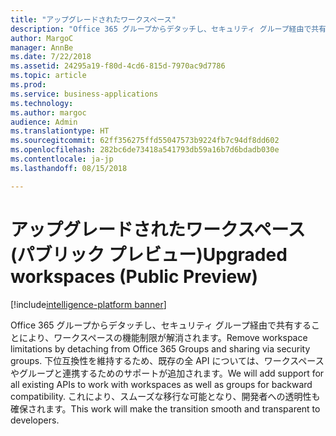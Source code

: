 ```yaml
---
title: "アップグレードされたワークスペース"
description: "Office 365 グループからデタッチし、セキュリティ グループ経由で共有することにより、ワークスペースの機能制限が解消されます。"
author: MargoC
manager: AnnBe
ms.date: 7/22/2018
ms.assetid: 24295a19-f80d-4cd6-815d-7970ac9d7786
ms.topic: article
ms.prod: 
ms.service: business-applications
ms.technology: 
ms.author: margoc
audience: Admin
ms.translationtype: HT
ms.sourcegitcommit: 62ff356275ffd55047573b9224fb7c94df8dd602
ms.openlocfilehash: 282bc6de73418a541793db59a16b7d6bdadb030e
ms.contentlocale: ja-jp
ms.lasthandoff: 08/15/2018

---
```

# <a name="upgraded-workspaces-public-preview"></a><span data-ttu-id="6e8b9-103">アップグレードされたワークスペース (パブリック プレビュー)</span><span class="sxs-lookup"><span data-stu-id="6e8b9-103">Upgraded workspaces (Public Preview)</span></span>

[!include[intelligence-platform banner](../../includes/intelligence-platform.md)]



<span data-ttu-id="6e8b9-104">Office 365 グループからデタッチし、セキュリティ グループ経由で共有することにより、ワークスペースの機能制限が解消されます。</span><span class="sxs-lookup"><span data-stu-id="6e8b9-104">Remove workspace limitations by detaching from Office 365 Groups and sharing via security groups.</span></span> <span data-ttu-id="6e8b9-105">下位互換性を維持するため、既存の全 API については、ワークスペースやグループと連携するためのサポートが追加されます。</span><span class="sxs-lookup"><span data-stu-id="6e8b9-105">We will add support for all existing APIs to work with workspaces as well as groups for backward compatibility.</span></span> <span data-ttu-id="6e8b9-106">これにより、スムーズな移行な可能となり、開発者への透明性も確保されます。</span><span class="sxs-lookup"><span data-stu-id="6e8b9-106">This work will make the transition smooth and transparent to developers.</span></span>

